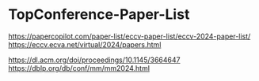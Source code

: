 # TopConference-Paper-List
https://papercopilot.com/paper-list/eccv-paper-list/eccv-2024-paper-list/
https://eccv.ecva.net/virtual/2024/papers.html


https://dl.acm.org/doi/proceedings/10.1145/3664647
https://dblp.org/db/conf/mm/mm2024.html
